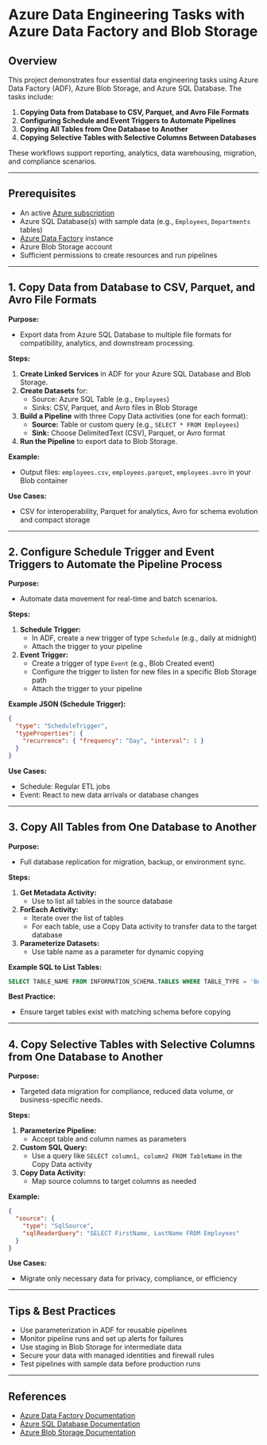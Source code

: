 # Azure Data Engineering Tasks with Azure Data Factory and Blob Storage

## Overview
This project demonstrates four essential data engineering tasks using Azure Data Factory (ADF), Azure Blob Storage, and Azure SQL Database. The tasks include:

1. **Copying Data from Database to CSV, Parquet, and Avro File Formats**
2. **Configuring Schedule and Event Triggers to Automate Pipelines**
3. **Copying All Tables from One Database to Another**
4. **Copying Selective Tables with Selective Columns Between Databases**

These workflows support reporting, analytics, data warehousing, migration, and compliance scenarios.

---

## Prerequisites
- An active [Azure subscription](https://azure.microsoft.com/free/)
- Azure SQL Database(s) with sample data (e.g., `Employees`, `Departments` tables)
- [Azure Data Factory](https://docs.microsoft.com/azure/data-factory/introduction) instance
- Azure Blob Storage account
- Sufficient permissions to create resources and run pipelines

---

## 1. Copy Data from Database to CSV, Parquet, and Avro File Formats

**Purpose:**
- Export data from Azure SQL Database to multiple file formats for compatibility, analytics, and downstream processing.

**Steps:**
1. **Create Linked Services** in ADF for your Azure SQL Database and Blob Storage.
2. **Create Datasets** for:
   - Source: Azure SQL Table (e.g., `Employees`)
   - Sinks: CSV, Parquet, and Avro files in Blob Storage
3. **Build a Pipeline** with three Copy Data activities (one for each format):
   - **Source:** Table or custom query (e.g., `SELECT * FROM Employees`)
   - **Sink:** Choose DelimitedText (CSV), Parquet, or Avro format
4. **Run the Pipeline** to export data to Blob Storage.

**Example:**
- Output files: `employees.csv`, `employees.parquet`, `employees.avro` in your Blob container

**Use Cases:**
- CSV for interoperability, Parquet for analytics, Avro for schema evolution and compact storage

---

## 2. Configure Schedule Trigger and Event Triggers to Automate the Pipeline Process

**Purpose:**
- Automate data movement for real-time and batch scenarios.

**Steps:**
1. **Schedule Trigger:**
   - In ADF, create a new trigger of type `Schedule` (e.g., daily at midnight)
   - Attach the trigger to your pipeline
2. **Event Trigger:**
   - Create a trigger of type `Event` (e.g., Blob Created event)
   - Configure the trigger to listen for new files in a specific Blob Storage path
   - Attach the trigger to your pipeline

**Example JSON (Schedule Trigger):**
```json
{
  "type": "ScheduleTrigger",
  "typeProperties": {
    "recurrence": { "frequency": "Day", "interval": 1 }
  }
}
```

**Use Cases:**
- Schedule: Regular ETL jobs
- Event: React to new data arrivals or database changes

---

## 3. Copy All Tables from One Database to Another

**Purpose:**
- Full database replication for migration, backup, or environment sync.

**Steps:**
1. **Get Metadata Activity:**
   - Use to list all tables in the source database
2. **ForEach Activity:**
   - Iterate over the list of tables
   - For each table, use a Copy Data activity to transfer data to the target database
3. **Parameterize Datasets:**
   - Use table name as a parameter for dynamic copying

**Example SQL to List Tables:**
```sql
SELECT TABLE_NAME FROM INFORMATION_SCHEMA.TABLES WHERE TABLE_TYPE = 'BASE TABLE';
```

**Best Practice:**
- Ensure target tables exist with matching schema before copying

---

## 4. Copy Selective Tables with Selective Columns from One Database to Another

**Purpose:**
- Targeted data migration for compliance, reduced data volume, or business-specific needs.

**Steps:**
1. **Parameterize Pipeline:**
   - Accept table and column names as parameters
2. **Custom SQL Query:**
   - Use a query like `SELECT column1, column2 FROM TableName` in the Copy Data activity
3. **Copy Data Activity:**
   - Map source columns to target columns as needed

**Example:**
```json
{
  "source": {
    "type": "SqlSource",
    "sqlReaderQuery": "SELECT FirstName, LastName FROM Employees"
  }
}
```

**Use Cases:**
- Migrate only necessary data for privacy, compliance, or efficiency

---

## Tips & Best Practices
- Use parameterization in ADF for reusable pipelines
- Monitor pipeline runs and set up alerts for failures
- Use staging in Blob Storage for intermediate data
- Secure your data with managed identities and firewall rules
- Test pipelines with sample data before production runs

---

## References
- [Azure Data Factory Documentation](https://docs.microsoft.com/azure/data-factory/)
- [Azure SQL Database Documentation](https://docs.microsoft.com/azure/azure-sql/)
- [Azure Blob Storage Documentation](https://docs.microsoft.com/azure/storage/blobs/)
